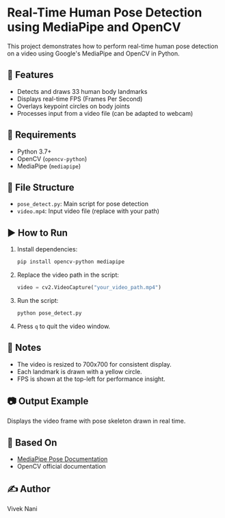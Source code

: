 # Real-Time Human Pose Detection using MediaPipe and OpenCV

This project demonstrates how to perform real-time human pose detection on a video using Google's MediaPipe and OpenCV in Python.

## 📌 Features
- Detects and draws 33 human body landmarks
- Displays real-time FPS (Frames Per Second)
- Overlays keypoint circles on body joints
- Processes input from a video file (can be adapted to webcam)

## 🧰 Requirements
- Python 3.7+
- OpenCV (`opencv-python`)
- MediaPipe (`mediapipe`)

## 📂 File Structure
- `pose_detect.py`: Main script for pose detection
- `video.mp4`: Input video file (replace with your path)

## ▶️ How to Run
1. Install dependencies:
   ```bash
   pip install opencv-python mediapipe
   ```

2. Replace the video path in the script:
   ```python
   video = cv2.VideoCapture("your_video_path.mp4")
   ```

3. Run the script:
   ```bash
   python pose_detect.py
   ```

4. Press `q` to quit the video window.

## 📌 Notes
- The video is resized to 700x700 for consistent display.
- Each landmark is drawn with a yellow circle.
- FPS is shown at the top-left for performance insight.

## 📷 Output Example
Displays the video frame with pose skeleton drawn in real time.

## 🧠 Based On
- [MediaPipe Pose Documentation](https://google.github.io/mediapipe/solutions/pose)
- OpenCV official documentation

## ✍️ Author
Vivek Nani
